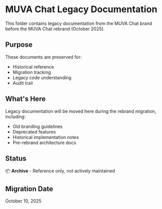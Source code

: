 # MUVA Chat Legacy Documentation

This folder contains legacy documentation from the MUVA Chat brand before the MUVA Chat rebrand (October 2025).

## Purpose

These documents are preserved for:
- Historical reference
- Migration tracking
- Legacy code understanding
- Audit trail

## What's Here

Legacy documentation will be moved here during the rebrand migration, including:
- Old branding guidelines
- Deprecated features
- Historical implementation notes
- Pre-rebrand architecture docs

## Status

📦 **Archive** - Reference only, not actively maintained

## Migration Date

October 10, 2025
